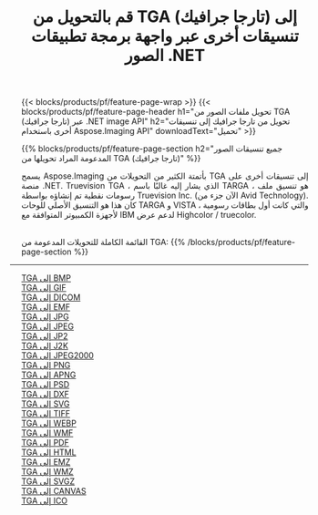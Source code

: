 ﻿---
title: قم بالتحويل من TGA (تارجا جرافيك) إلى تنسيقات أخرى عبر واجهة برمجة تطبيقات الصور .NET 
weight: 3920
url: /ar/net/conversion/from/tga 
lang: ar
langdirlevel: 2
locales: zh-hans,ja,it,ru,de,es,fr,nl,id,lt,pl,pt,vi,tr,ko,zh-hant,ar,hi,th,sv,cs,uk,he
description: باستخدام Aspose.Imaging ، يمكنك بسهولة التحويل من TGA(تارجا جرافيك) إلى تنسيقات أخرى
---

{{< blocks/products/pf/feature-page-wrap >}}
{{< blocks/products/pf/feature-page-header h1="تحويل ملفات الصور من TGA (تارجا جرافيك) عبر .NET image API" h2="تحويل من تارجا جرافيك إلى تنسيقات أخرى باستخدام Aspose.Imaging API" downloadText="تحميل" >}}


{{% blocks/products/pf/feature-page-section  h2="جميع تنسيقات الصور المدعومة المراد تحويلها من TGA (تارجا جرافيك)" %}}
<p align=justify>يسمح Aspose.Imaging بأتمتة الكثير من التحويلات من TGA إلى تنسيقات أخرى على منصة .NET. Truevision TGA ، الذي يشار إليه غالبًا باسم TARGA ، هو تنسيق ملف رسومات نقطية تم إنشاؤه بواسطة Truevision Inc. (الآن جزء من Avid Technology). كان هذا هو التنسيق الأصلي للوحات TARGA و VISTA ، والتي كانت أول بطاقات رسومية لأجهزة الكمبيوتر المتوافقة مع IBM لدعم عرض Highcolor / truecolor.</p>
<br/>
القائمة الكاملة للتحويلات المدعومة من TGA:
{{% /blocks/products/pf/feature-page-section %}}
<div class="container-fluid productfamilypage bg-gray">
    <div class="convertypes bg-gray agp-content section">
        <div class="container">
		<hr style="margin-left:-20px;"/>
		<div class="row other-converters">
		    <div class='col-md-2 other-converter remove-lp remove-rp'><a href="/imaging/ar/net/conversion/tga-to-bmp" >TGA إلى BMP</a></div><div class='col-md-2 other-converter remove-lp remove-rp'><a href="/imaging/ar/net/conversion/tga-to-gif" >TGA إلى GIF</a></div><div class='col-md-2 other-converter remove-lp remove-rp'><a href="/imaging/ar/net/conversion/tga-to-dicom" >TGA إلى DICOM</a></div><div class='col-md-2 other-converter remove-lp remove-rp'><a href="/imaging/ar/net/conversion/tga-to-emf" >TGA إلى EMF</a></div><div class='col-md-2 other-converter remove-lp remove-rp'><a href="/imaging/ar/net/conversion/tga-to-jpg" >TGA إلى JPG</a></div><div class='col-md-2 other-converter remove-lp remove-rp'><a href="/imaging/ar/net/conversion/tga-to-jpeg" >TGA إلى JPEG</a></div><div class='col-md-2 other-converter remove-lp remove-rp'><a href="/imaging/ar/net/conversion/tga-to-jp2" >TGA إلى JP2</a></div><div class='col-md-2 other-converter remove-lp remove-rp'><a href="/imaging/ar/net/conversion/tga-to-j2k" >TGA إلى J2K</a></div><div class='col-md-2 other-converter remove-lp remove-rp'><a href="/imaging/ar/net/conversion/tga-to-jpeg2000" >TGA إلى JPEG2000</a></div><div class='col-md-2 other-converter remove-lp remove-rp'><a href="/imaging/ar/net/conversion/tga-to-png" >TGA إلى PNG</a></div><div class='col-md-2 other-converter remove-lp remove-rp'><a href="/imaging/ar/net/conversion/tga-to-apng" >TGA إلى APNG</a></div><div class='col-md-2 other-converter remove-lp remove-rp'><a href="/imaging/ar/net/conversion/tga-to-psd" >TGA إلى PSD</a></div><div class='col-md-2 other-converter remove-lp remove-rp'><a href="/imaging/ar/net/conversion/tga-to-dxf" >TGA إلى DXF</a></div><div class='col-md-2 other-converter remove-lp remove-rp'><a href="/imaging/ar/net/conversion/tga-to-svg" >TGA إلى SVG</a></div><div class='col-md-2 other-converter remove-lp remove-rp'><a href="/imaging/ar/net/conversion/tga-to-tiff" >TGA إلى TIFF</a></div><div class='col-md-2 other-converter remove-lp remove-rp'><a href="/imaging/ar/net/conversion/tga-to-webp" >TGA إلى WEBP</a></div><div class='col-md-2 other-converter remove-lp remove-rp'><a href="/imaging/ar/net/conversion/tga-to-wmf" >TGA إلى WMF</a></div><div class='col-md-2 other-converter remove-lp remove-rp'><a href="/imaging/ar/net/conversion/tga-to-pdf" >TGA إلى PDF</a></div><div class='col-md-2 other-converter remove-lp remove-rp'><a href="/imaging/ar/net/conversion/tga-to-html" >TGA إلى HTML</a></div><div class='col-md-2 other-converter remove-lp remove-rp'><a href="/imaging/ar/net/conversion/tga-to-emz" >TGA إلى EMZ</a></div><div class='col-md-2 other-converter remove-lp remove-rp'><a href="/imaging/ar/net/conversion/tga-to-wmz" >TGA إلى WMZ</a></div><div class='col-md-2 other-converter remove-lp remove-rp'><a href="/imaging/ar/net/conversion/tga-to-svgz" >TGA إلى SVGZ</a></div><div class='col-md-2 other-converter remove-lp remove-rp'><a href="/imaging/ar/net/conversion/tga-to-canvas" >TGA إلى CANVAS</a></div><div class='col-md-2 other-converter remove-lp remove-rp'><a href="/imaging/ar/net/conversion/tga-to-ico" >TGA إلى ICO</a></div>
                </div>
        </div>
    </div>
</div>
<br/>

